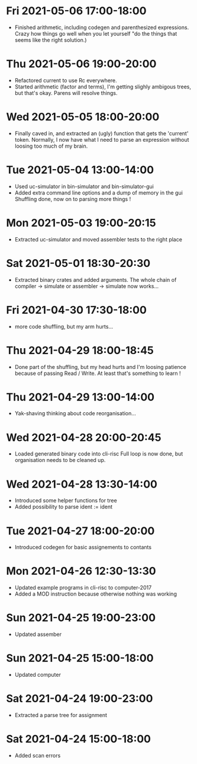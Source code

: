 # Fri 2021-05-06 17:00-18:00
- Finished arithmetic, including codegen and parenthesized expressions.
Crazy how things go well when you let yourself "do the things that seems like the right solution.)
# Thu 2021-05-06 19:00-20:00
- Refactored current to use Rc<Scan> everywhere.
- Started arithmetic (factor and terms), I'm getting slighly ambigous trees, but that's okay.
Parens will resolve things.
# Wed 2021-05-05 18:00-20:00
- Finally caved in, and extracted an (ugly) function that gets the 'current' token.
Normally, I now have what I need to parse an expression without loosing too much of my brain.
# Tue 2021-05-04 13:00-14:00
- Used uc-simulator in bin-simulator and bin-simulator-gui
- Added extra command line options and a dump of memory in the gui
Shuffling done, now on to parsing more things !
# Mon 2021-05-03 19:00-20:15
- Extracted uc-simulator and moved assembler tests to the right place
# Sat 2021-05-01 18:30-20:30
- Extracted binary crates and added arguments.
The whole chain of compiler -> simulate or assembler -> simulate now works...
# Fri 2021-04-30 17:30-18:00
- more code shuffling, but my arm hurts...
# Thu 2021-04-29 18:00-18:45
- Done part of the shuffling, but my head hurts and I'm loosing patience because of 
  passing Read / Write. At least that's something to learn !
# Thu 2021-04-29 13:00-14:00
- Yak-shaving thinking about code reorganisation... 
# Wed 2021-04-28 20:00-20:45
- Loaded generated binary code into cli-risc
Full loop is now done, but organisation needs to be cleaned up.
# Wed 2021-04-28 13:30-14:00
- Introduced some helper functions for tree
- Added possibility to parse ident := ident
# Tue 2021-04-27 18:00-20:00
- Introduced codegen for basic assignements to contants
# Mon 2021-04-26 12:30-13:30
- Updated example programs in cli-risc to computer-2017
- Added a MOD instruction because otherwise nothing was working
# Sun 2021-04-25 19:00-23:00
- Updated assember
# Sun 2021-04-25 15:00-18:00
- Updated computer
# Sat 2021-04-24 19:00-23:00
- Extracted a parse tree for assignment
# Sat 2021-04-24 15:00-18:00
- Added scan errors
